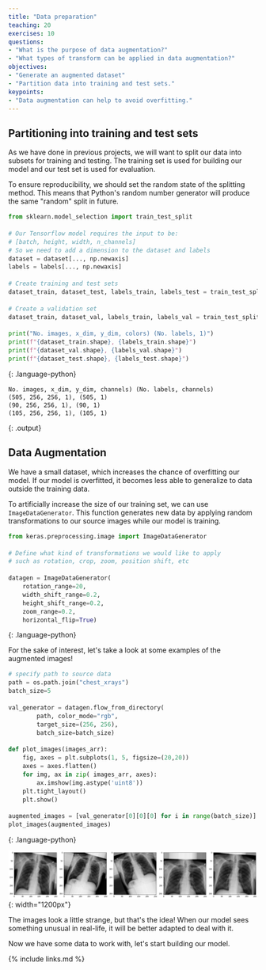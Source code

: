 ```yaml
---
title: "Data preparation"
teaching: 20
exercises: 10
questions:
- "What is the purpose of data augmentation?"
- "What types of transform can be applied in data augmentation?"
objectives:
- "Generate an augmented dataset"
- "Partition data into training and test sets."
keypoints:
- "Data augmentation can help to avoid overfitting."
---
```


## Partitioning into training and test sets

As we have done in previous projects, we will want to split our data into subsets for training and testing. The training set is used for building our model and our test set is used for evaluation.

To ensure reproducibility, we should set the random state of the splitting method. This means that Python's random number generator will produce the same "random" split in future.

```python
from sklearn.model_selection import train_test_split

# Our Tensorflow model requires the input to be:
# [batch, height, width, n_channels]
# So we need to add a dimension to the dataset and labels
dataset = dataset[..., np.newaxis]
labels = labels[..., np.newaxis]

# Create training and test sets
dataset_train, dataset_test, labels_train, labels_test = train_test_split(dataset, labels, test_size=0.15, random_state=42)

# Create a validation set
dataset_train, dataset_val, labels_train, labels_val = train_test_split(dataset_train, labels_train, test_size=0.15, random_state=42)

print("No. images, x_dim, y_dim, colors) (No. labels, 1)")
print(f"{dataset_train.shape}, {labels_train.shape}")
print(f"{dataset_val.shape}, {labels_val.shape}")
print(f"{dataset_test.shape}, {labels_test.shape}")
```
{: .language-python}

```
No. images, x_dim, y_dim, channels) (No. labels, channels)
(505, 256, 256, 1), (505, 1)
(90, 256, 256, 1), (90, 1)
(105, 256, 256, 1), (105, 1)
```
{: .output}

## Data Augmentation

We have a small dataset, which increases the chance of overfitting our model. If our model is overfitted, it becomes less able to generalize to data outside the training data.

To artificially increase the size of our training set, we can use `ImageDataGenerator`. This function generates new data by applying random transformations to our source images while our model is training.

```python
from keras.preprocessing.image import ImageDataGenerator

# Define what kind of transformations we would like to apply
# such as rotation, crop, zoom, position shift, etc

datagen = ImageDataGenerator(
    rotation_range=20,
    width_shift_range=0.2,
    height_shift_range=0.2,
    zoom_range=0.2,
    horizontal_flip=True)
```
{: .language-python}

For the sake of interest, let's take a look at some examples of the augmented images!

```python
# specify path to source data
path = os.path.join("chest_xrays")
batch_size=5

val_generator = datagen.flow_from_directory(
        path, color_mode="rgb",
        target_size=(256, 256),
        batch_size=batch_size)

def plot_images(images_arr):
    fig, axes = plt.subplots(1, 5, figsize=(20,20))
    axes = axes.flatten()
    for img, ax in zip( images_arr, axes):
        ax.imshow(img.astype('uint8'))
    plt.tight_layout()
    plt.show()

augmented_images = [val_generator[0][0][0] for i in range(batch_size)]
plot_images(augmented_images)
```
{: .language-python}

![X-ray augmented](../fig/xray_augmented.png){: width="1200px"}

The images look a little strange, but that's the idea! When our model sees something unusual in real-life, it will be better adapted to deal with it. 

Now we have some data to work with, let's start building our model.

{% include links.md %}
 



